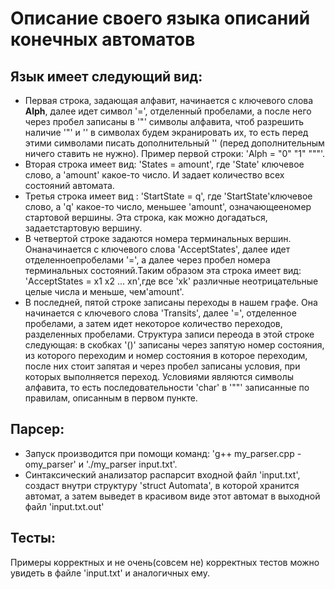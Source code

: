 # Описание своего языка описаний конечных автоматов

## Язык имеет следующий вид:
	
* Первая строка, задающая алфавит, начинается с ключевого слова **Alph**, далее идет символ '=', отделенный пробелами, а после него через пробел записаны в '"' символы алфавита, чтоб разрешить наличие '"' и '\' в символах будем экранировать их, то есть перед этими символами писать дополнительный '\' (перед дополнительным ничего ставить не нужно). Пример первой строки: 'Alph = "0" "1" "\""'.
* Вторая строка имеет вид: 'States = amount', где 'State' ключевое слово, а 'amount' какое-то число. И задает количество всех состояний автомата.
* Третья строка имеет вид : 'StartState = q', где 'StartState'ключевое слово, а 'q' какое-то число, меньшее 'amount', означающееномер стартовой вершины. Эта строка, как можно догадаться, задаетстартовую вершину.
* В четвертой строке задаются номера терминальных вершин. Онаначинается с ключевого слова 'AcceptStates', далее идет отделенноепробелами '=', а далее через пробел номера терминальных состояний.Таким образом эта строка имеет вид: 'AcceptStates = x1 x2 ... xn',где все 'xk' различные неотрицательные целые числа и меньше, чем'amount'.
* В последней, пятой строке записаны переходы в нашем графе. Она начинается с ключевого слова 'Transits', далее '=', отделенное пробелами, а затем идет некоторое количество переходов, разделенных пробелами. Структура записи переода в этой строке следующая: в скобках '()' записаны через запятую номер состояния, из которого переходим и номер состояния в которое переходим, после них стоит запятая и через пробел записаны условия, при которых выполняется переход. Условиями являются символы алфавита, то есть последовательности 'char' в '""' записанные по правилам, описанным в первом пункте.
	
## Парсер:

* Запуск производится при помощи команд: 'g++ my\_parser.cpp -omy\_parser' и './my\_parser input.txt'.
* Синтаксический анализатор распарсит входной файл 'input.txt', создаст внутри структуру 'struct Automata', в которой хранится автомат, а затем выведет в красивом виде этот автомат в выходной файл 'input.txt.out'
	
## Тесты:
Примеры корректных и не очень(совсем не) корректных тестов можно увидеть в файле 'input.txt' и аналогичных ему.
